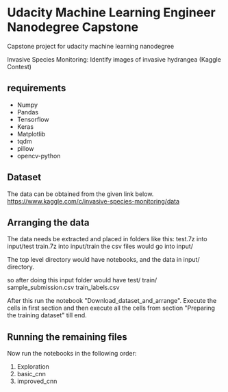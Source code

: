 # Udacity Machine Learning Engineer Nanodegree Capstone

Capstone project for udacity machine learning nanodegree

Invasive Species Monitoring:
Identify images of invasive hydrangea
(Kaggle Contest)

## requirements
<ul>
    <li>Numpy</li>
    <li>Pandas</li>
    <li>Tensorflow</li>
    <li>Keras</li>
    <li>Matplotlib</li>
    <li>tqdm</li>
    <li>pillow</li>
    <li>opencv-python</li>
</ul>


## Dataset

The data can be obtained from the given link below.
https://www.kaggle.com/c/invasive-species-monitoring/data

## Arranging the data
The data needs be extracted and placed in folders like this:
test.7z into input/test
train.7z into input/train
the csv files would go into input/

The top level directory would have notebooks, and the data in input/ directory.

so after doing this input folder would have
test/
train/
sample_submission.csv
train_labels.csv

After this run the notebook "Download_dataset_and_arrange". Execute the cells in first section and then execute all the cells from section "Preparing the training dataset" till end.

## Running the remaining files

Now run the notebooks in the following order:
1. Exploration
2. basic_cnn
3. improved_cnn